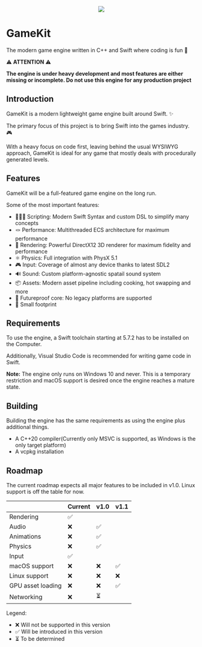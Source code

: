 <p align="center">
  <img src="https://i.imgur.com/mF8krya.png" />
</p>

# GameKit

The modern game engine written in C++ and Swift where coding is fun 🎉

⚠️ **ATTENTION** ⚠️

**The engine is under heavy development and most features are either missing or incomplete. Do not use this engine for any production project**

## Introduction
GameKit is a modern lightweight game engine built around Swift. ✨

The primary focus of this project is to bring Swift into the games industry. 🎮

With a heavy focus on code first, leaving behind the usual WYSIWYG approach, GameKit is ideal for any game that mostly deals with procedurally generated levels.

## Features
GameKit will be a full-featured game engine on the long run.

Some of the most important features:
- 👩🏿‍💻 Scripting: Modern Swift Syntax and custom DSL to simplify many concepts 
- 🪢 Performance: Multithreaded ECS architecture for maximum performance
- 🧊 Rendering: Powerful DirectX12 3D renderer for maximum fidelity and performance
- ⚛️ Physics: Full integration with PhysX 5.1
- 🎮 Input: Coverage of almost any device thanks to latest SDL2
- 🔊 Sound: Custom platform-agnostic spatail sound system
- 📦 Assets: Modern asset pipeline including cooking, hot swapping and more
- 🔮 Futureproof core: No legacy platforms are supported 
- 🤏 Small footprint 

## Requirements
To use the engine, a Swift toolchain starting at 5.7.2 has to be installed on the Computer.

Additionally, Visual Studio Code is recommended for writing game code in Swift.

**Note:** The engine only runs on Windows 10 and never. This is a temporary restriction and macOS support is desired once the engine reaches a mature state.

## Building
Building the engine has the same requirements as using the engine plus additional things.

- A C++20 compiler(Currently only MSVC is supported, as Windows is the only target platform)
- A vcpkg installation

## Roadmap
The current roadmap expects all major features to be included in v1.0. 
Linux support is off the table for now.

|                   | Current | v1.0 | v1.1 |
|-------------------|---------|------|------|
| Rendering         | ✅       |     |     |
| Audio             | ❌       | ✅    |     |
| Animations        | ❌       | ✅    |    |
| Physics           | ❌       | ✅    |     |
| Input             | ✅       |     |     |
| macOS support     | ❌       | ❌    | ✅    |
| Linux support     | ❌       | ❌    | ❌    |
| GPU asset loading | ❌       | ❌    | ✅    |  
| Networking        | ❌       | ⏳    |     | 

Legend:
- ❌ Will not be supported in this version
- ✅ Will be introduced in this version
- ⏳ To be determined
